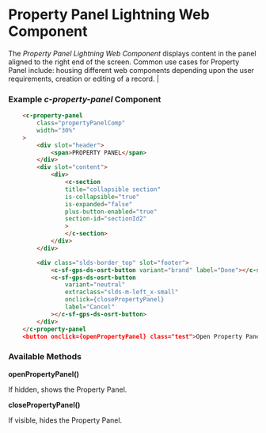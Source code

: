 # Property Panel Lightning Web Component

The _Property Panel Lightning Web Component_ displays content in the panel aligned to the right end of the screen. Common use cases for Property Panel include: housing different web components depending upon the user requirements, creation or editing of a record.
|

### Example _c-property-panel_ Component

```html
    <c-property-panel
        class="propertyPanelComp"
        width="30%"
    >
        <div slot="header">
            <span>PROPERTY PANEL</span>
        </div>
        <div slot="content">
            <div>
                <c-section
                title="collapsible section"
                is-collapsible="true"
                is-expanded="false"
                plus-button-enabled="true"
                section-id="sectionId2"
                >
                </c-section>
            </div>
        </div>

        <div class="slds-border_top" slot="footer">
            <c-sf-gps-ds-osrt-button variant="brand" label="Done"></c-sf-gps-ds-osrt-button>
            <c-sf-gps-ds-osrt-button
                variant="neutral"
                extraclass="slds-m-left_x-small"
                onclick={closePropertyPanel}
                label="Cancel"
            ></c-sf-gps-ds-osrt-button>
        </div>
    </c-property-panel
    <button onclick={openPropertyPanel} class="test">Open Property Panel</button>
```

### Available Methods

**openPropertyPanel()**

If hidden, shows the Property Panel.

**closePropertyPanel()**

If visible, hides the Property Panel.

